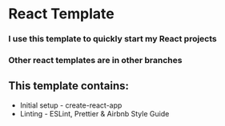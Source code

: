 # React Template

### I use this template to quickly start my React projects

### Other react templates are in other branches

## This template contains:

- Initial setup - create-react-app
- Linting - ESLint, Prettier & Airbnb Style Guide
